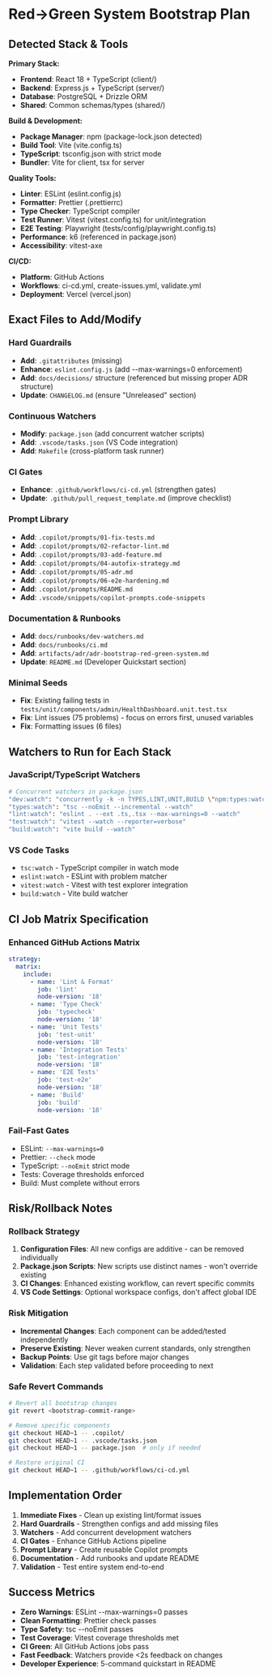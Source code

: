 # Red→Green System Bootstrap Plan

## Detected Stack & Tools

**Primary Stack:**

- **Frontend**: React 18 + TypeScript (client/)
- **Backend**: Express.js + TypeScript (server/)
- **Database**: PostgreSQL + Drizzle ORM
- **Shared**: Common schemas/types (shared/)

**Build & Development:**

- **Package Manager**: npm (package-lock.json detected)
- **Build Tool**: Vite (vite.config.ts)
- **TypeScript**: tsconfig.json with strict mode
- **Bundler**: Vite for client, tsx for server

**Quality Tools:**

- **Linter**: ESLint (eslint.config.js)
- **Formatter**: Prettier (.prettierrc)
- **Type Checker**: TypeScript compiler
- **Test Runner**: Vitest (vitest.config.ts) for unit/integration
- **E2E Testing**: Playwright (tests/config/playwright.config.ts)
- **Performance**: k6 (referenced in package.json)
- **Accessibility**: vitest-axe

**CI/CD:**

- **Platform**: GitHub Actions
- **Workflows**: ci-cd.yml, create-issues.yml, validate.yml
- **Deployment**: Vercel (vercel.json)

## Exact Files to Add/Modify

### Hard Guardrails

- **Add**: `.gitattributes` (missing)
- **Enhance**: `eslint.config.js` (add --max-warnings=0 enforcement)
- **Add**: `docs/decisions/` structure (referenced but missing proper ADR
  structure)
- **Update**: `CHANGELOG.md` (ensure "Unreleased" section)

### Continuous Watchers

- **Modify**: `package.json` (add concurrent watcher scripts)
- **Add**: `.vscode/tasks.json` (VS Code integration)
- **Add**: `Makefile` (cross-platform task runner)

### CI Gates

- **Enhance**: `.github/workflows/ci-cd.yml` (strengthen gates)
- **Update**: `.github/pull_request_template.md` (improve checklist)

### Prompt Library

- **Add**: `.copilot/prompts/01-fix-tests.md`
- **Add**: `.copilot/prompts/02-refactor-lint.md`
- **Add**: `.copilot/prompts/03-add-feature.md`
- **Add**: `.copilot/prompts/04-autofix-strategy.md`
- **Add**: `.copilot/prompts/05-adr.md`
- **Add**: `.copilot/prompts/06-e2e-hardening.md`
- **Add**: `.copilot/prompts/README.md`
- **Add**: `.vscode/snippets/copilot-prompts.code-snippets`

### Documentation & Runbooks

- **Add**: `docs/runbooks/dev-watchers.md`
- **Add**: `docs/runbooks/ci.md`
- **Add**: `artifacts/adr/adr-bootstrap-red-green-system.md`
- **Update**: `README.md` (Developer Quickstart section)

### Minimal Seeds

- **Fix**: Existing failing tests in
  `tests/unit/components/admin/HealthDashboard.unit.test.tsx`
- **Fix**: Lint issues (75 problems) - focus on errors first, unused variables
- **Fix**: Formatting issues (6 files)

## Watchers to Run for Each Stack

### JavaScript/TypeScript Watchers

```bash
# Concurrent watchers in package.json
"dev:watch": "concurrently -k -n TYPES,LINT,UNIT,BUILD \"npm:types:watch\" \"npm:lint:watch\" \"npm:test:watch\" \"npm:build:watch\""
"types:watch": "tsc --noEmit --incremental --watch"
"lint:watch": "eslint . --ext .ts,.tsx --max-warnings=0 --watch"
"test:watch": "vitest --watch --reporter=verbose"
"build:watch": "vite build --watch"
```

### VS Code Tasks

- `tsc:watch` - TypeScript compiler in watch mode
- `eslint:watch` - ESLint with problem matcher
- `vitest:watch` - Vitest with test explorer integration
- `build:watch` - Vite build watcher

## CI Job Matrix Specification

### Enhanced GitHub Actions Matrix

```yaml
strategy:
  matrix:
    include:
      - name: 'Lint & Format'
        job: 'lint'
        node-version: '18'
      - name: 'Type Check'
        job: 'typecheck'
        node-version: '18'
      - name: 'Unit Tests'
        job: 'test-unit'
        node-version: '18'
      - name: 'Integration Tests'
        job: 'test-integration'
        node-version: '18'
      - name: 'E2E Tests'
        job: 'test-e2e'
        node-version: '18'
      - name: 'Build'
        job: 'build'
        node-version: '18'
```

### Fail-Fast Gates

- ESLint: `--max-warnings=0`
- Prettier: `--check` mode
- TypeScript: `--noEmit` strict mode
- Tests: Coverage thresholds enforced
- Build: Must complete without errors

## Risk/Rollback Notes

### Rollback Strategy

1. **Configuration Files**: All new configs are additive - can be removed
   individually
2. **Package.json Scripts**: New scripts use distinct names - won't override
   existing
3. **CI Changes**: Enhanced existing workflow, can revert specific commits
4. **VS Code Settings**: Optional workspace configs, don't affect global IDE

### Risk Mitigation

- **Incremental Changes**: Each component can be added/tested independently
- **Preserve Existing**: Never weaken current standards, only strengthen
- **Backup Points**: Use git tags before major changes
- **Validation**: Each step validated before proceeding to next

### Safe Revert Commands

```bash
# Revert all bootstrap changes
git revert <bootstrap-commit-range>

# Remove specific components
git checkout HEAD~1 -- .copilot/
git checkout HEAD~1 -- .vscode/tasks.json
git checkout HEAD~1 -- package.json  # only if needed

# Restore original CI
git checkout HEAD~1 -- .github/workflows/ci-cd.yml
```

## Implementation Order

1. **Immediate Fixes** - Clean up existing lint/format issues
2. **Hard Guardrails** - Strengthen configs and add missing files
3. **Watchers** - Add concurrent development watchers
4. **CI Gates** - Enhance GitHub Actions pipeline
5. **Prompt Library** - Create reusable Copilot prompts
6. **Documentation** - Add runbooks and update README
7. **Validation** - Test entire system end-to-end

## Success Metrics

- **Zero Warnings**: ESLint --max-warnings=0 passes
- **Clean Formatting**: Prettier check passes
- **Type Safety**: tsc --noEmit passes
- **Test Coverage**: Vitest coverage thresholds met
- **CI Green**: All GitHub Actions jobs pass
- **Fast Feedback**: Watchers provide <2s feedback on changes
- **Developer Experience**: 5-command quickstart in README
